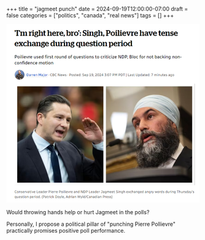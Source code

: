 +++
title = "jagmeet punch"
date = 2024-09-19T12:00:00-07:00
draft = false
categories = ["politics", "canada", "real news"]
tags = []
+++

![](./punch.png)

Would throwing hands help or hurt Jagmeet in the polls?

Personally, I propose a political pillar of "punching Pierre Pollievre" practically promises positive poll performance.